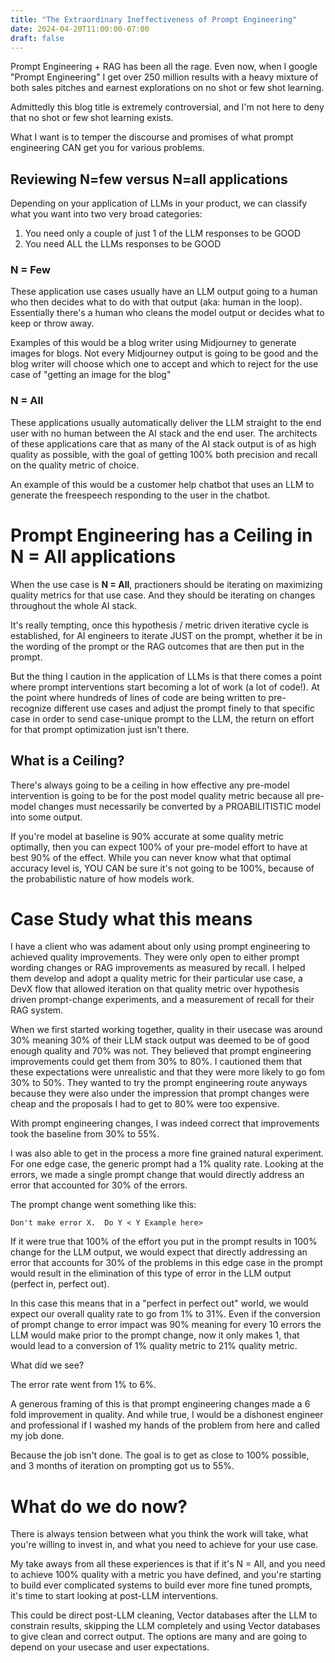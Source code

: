 ```yaml
---
title: "The Extraordinary Ineffectiveness of Prompt Engineering"
date: 2024-04-20T11:00:00-07:00
draft: false
---
```


Prompt Engineering + RAG has been all the rage.  Even now, when I google "Prompt Engineering" I get over 250 million results with a heavy mixture of both sales pitches and earnest explorations on no shot or few shot learning.

Admittedly this blog title is extremely controversial, and I'm not here to deny that no shot or few shot learning exists.  

What I want is to temper the discourse and promises of what prompt engineering CAN get you for various problems.

## Reviewing N=few versus N=all applications
Depending on your application of LLMs in your product, we can classify what you want into two very broad categories:

1. You need only a couple of just 1 of the LLM responses to be GOOD
2. You need ALL the LLMs responses to be GOOD

### N = Few
These application use cases usually have an LLM output going to a human who then decides what to do with that output (aka: human in the loop).  Essentially there's a human who cleans the model output or decides what to keep or throw away.

Examples of this would be a blog writer using Midjourney to generate images for blogs.  Not every Midjourney output is going to be good and the blog writer will choose which one to accept and which to reject for the use case of "getting an image for the blog"


### N = All
These applications usually automatically deliver the LLM straight to the end user with no human between the AI stack and the end user.  The architects of these applications care that as many of the AI stack output is of as high quality as possible, with the goal of getting 100% both precision and recall on the quality metric of choice.

An example of this would be a customer help chatbot that uses an LLM to generate the freespeech responding to the user in the chatbot.


# Prompt Engineering has a Ceiling in N = All applications
When the use case is **N = All**, practioners should be iterating on maximizing quality metrics for that use case.  And they should be iterating on changes throughout the whole AI stack.

It's really tempting, once this hypothesis / metric driven iterative cycle is established, for AI engineers to iterate JUST on the prompt, whether it be in the wording of the prompt or the RAG outcomes that are then put in the prompt.

But the thing I caution in the application of LLMs is that there comes a point where prompt interventions start becoming a lot of work (a lot of code!).  At the point where hundreds of lines of code are being written to pre-recognize different use cases and adjust the prompt finely to that specific case in order to send case-unique prompt to the LLM, the return on effort for that prompt optimization just isn't there.


## What is a Ceiling?

There's always going to be a ceiling in how effective any pre-model intervention is going to be for the post model quality metric because all pre-model changes must necessarily be converted by a PROABILITISTIC model into some output.

If you're model at baseline is 90% accurate at some quality metric optimally, then you can expect 100% of your pre-model effort to have at best 90% of the effect.  While you can never know what that optimal accuracy level is, YOU CAN be sure it's not going to be 100%, because of the probabilistic nature of how models work.

# Case Study what this means

I have a client who was adament about only using prompt engineering to achieved quality improvements.  They were only open to either prompt wording changes or RAG improvements as measured by recall.  I helped them develop and adopt a quality metric for their particular use case, a DevX flow that allowed iteration on that quality metric over hypothesis driven prompt-change experiments, and a measurement of recall for their RAG system.

When we first started working together, quality in their usecase was around 30% meaning 30% of their LLM stack output was deemed to be of good enough quality and 70% was not.  They believed that prompt engineering improvements could get them from 30% to 80%.  I cautioned them that these expectations were unrealistic and that they were more likely to go fom 30% to 50%.  They wanted to try the prompt engineering route anyways because they were also under the impression that prompt changes were cheap and the proposals I had to get to 80% were too expensive.

With prompt engineering changes, I was indeed correct that improvements took the baseline from 30% to 55%.

I was also able to get in the process a more fine grained natural experiment.  For one edge case, the generic prompt had a 1% quality rate.  Looking at the errors, we made a single prompt change that would directly address an error that accounted for 30% of the errors.  

The prompt change went something like this:
```
Don't make error X.  Do Y < Y Example here>
```
If it were true that 100% of the effort you put in the prompt results in 100% change for the LLM output, we would expect that directly addressing an error that accounts for 30% of the problems in this edge case in the prompt would result in the elimination of this type of error in the LLM output (perfect in, perfect out).  

In this case this means that in a "perfect in perfect out" world, we would expect our overall quality rate to go from 1% to 31%.  Even if the conversion of prompt change to error impact was 90% meaning for every 10 errors the LLM would make prior to the prompt change, now it only makes 1, that would lead to a conversion of 1% quality metric to 21% quality metric.

What did we see?

The error rate went from 1% to 6%.  

A generous framing of this is that prompt engineering changes made a 6 fold improvement in quality. And while true, I would be a dishonest engineer and professional if I washed my hands of the problem from here and called my job done.

Because the job isn't done.  The goal is to get as close to 100% possible, and 3 months of iteration on prompting got us to 55%.


# What do we do now?
There is always tension between what you think the work will take, what you're willing to invest in, and what you need to achieve for your use case.

My take aways from all these experiences is that if it's N = All, and you need to achieve 100% quality with a metric you have defined, and you're starting to build ever complicated systems to build ever more fine tuned prompts, it's time to start looking at post-LLM interventions.

This could be direct post-LLM cleaning, Vector databases after the LLM to constrain results, skipping the LLM completely and using Vector databases to give clean and correct output.  The options are many and are going to depend on your usecase and user expectations.
